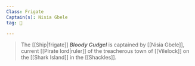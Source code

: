 ```yaml
---
Class: Frigate
Captain(s): Nisia Gbele
tag: 🚢

---
```


> The [[Ship|frigate]] ***Bloody Cudgel*** is captained by [[Nisia Gbele]], current [[Pirate lord|ruler]] of the treacherous town of [[Vilelock]] on the [[Shark Island]] in the [[Shackles]].







